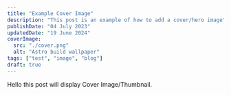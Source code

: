 ```yaml
---
title: "Example Cover Image"
description: "This post is an example of how to add a cover/hero image"
publishDate: "04 July 2023"
updatedDate: "19 June 2024"
coverImage:
  src: "./cover.png"
  alt: "Astro build wallpaper"
tags: ["test", "image", "blog"]
draft: true
---
```

Hello this post will display Cover Image/Thumbnail. 